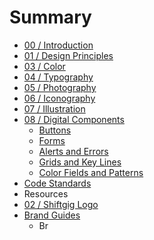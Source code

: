 # Summary

* [00 / Introduction](README.md)
* [01 / Design Principles](01__design_principles.md)
* [03 / Color](03__color.md)
* [04 / Typography](04__typography.md)
* [05 / Photography](05__photography.md)
* [06 / Iconography](06__iconography.md)
* [07 / Illustration](07__illustration.md)
* [08 / Digital Components](08__digital_components.md)
   * [Buttons](buttons.md)
   * [Forms](forms.md)
   * [Alerts and Errors](alerts_and_errors.md)
   * [Grids and Key Lines](grids_and_key_lines.md)
   * [Color Fields and Patterns](color_fields_and_patterns.md)
* [Code Standards](code_standards.md)
* Resources
* [02 / Shiftgig Logo](02__shiftgig_logo.md)
* [Brand Guides](brand_guides.md)
   * Br

